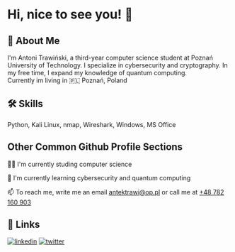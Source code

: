 
# Hi, nice to see you! 👋


## 🚀 About Me
I'm Antoni Trawiński, a third-year computer science student at Poznań University of Technology. I specialize in cybersecurity and cryptography. In my free time, I expand my knowledge of quantum computing.\
Currently im living in :poland: Poznań, Poland
## 🛠 Skills
Python, Kali Linux, nmap, Wireshark, Windows, MS Office


## Other Common Github Profile Sections
👩‍💻 I'm currently studing computer science

🧠 I'm currently learning cybersecurity and quantum computing

📫 To reach me, write me an email [antektrawi@op.pl](mailto:antektrawi@op.pl) or call me at [+48 782 160 903](<a href"+48782160903">)


## 🔗 Links
[![linkedin](https://img.shields.io/badge/linkedin-0A66C2?style=for-the-badge&logo=linkedin&logoColor=white)](https://www.linkedin.com/in/antoni-trawiński/)
[![twitter](https://img.shields.io/badge/twitter-1DA1F2?style=for-the-badge&logo=twitter&logoColor=white)](https://x.com/Antosss_)

